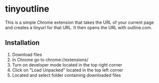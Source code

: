 # tinyoutline

This is a simple Chrome extension that takes the URL of your current page and creates a tinyurl for that URL. It then opens the URL with outline.com.

## Installation

1. Download files
2. In Chrome go to chrome://extensions/
3. Turn on developer mode located in the top right corner
4. Click on "Load Unpacked" located in the top left corner
5. Located and select folder containing downloaded files
